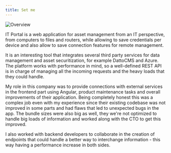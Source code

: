 ```yaml
---
title: Set me
---
```


![Overview](/it-portal/1.jpg)

IT Portal is a web application for asset management from an IT perspective, from computers to files and routers, while allowing to save credentials per device and also allow to save connection features for remote management.

It is an interesting tool that integrates several third party services for data management and asset securitization, for example DattoCMS and Azure. The platform works with performance in mind, so a well-defined REST API is in charge of managing all the incoming requests and the heavy loads that they could handle.

My role in this company was to provide connections with external services in the frontend part using Angular, product maintenance tasks and overall improvements of their application. Being completely honest this was a complex job even with my experience since their existing codebase was not improved in some parts and had flaws that led to unexpected bugs in the app. The bundle sizes were also big as well, they we're not optimized to handle big loads of information and worked along with the CTO to get this improved.

I also worked with backend developers to collaborate in the creation of endpoints that could handle a better way to interchange information - this way having a performance increase in both sides.